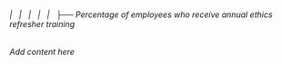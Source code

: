 ###### |   |   |   |   |   ├── Percentage of employees who receive annual ethics refresher training

*Add content here*
